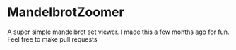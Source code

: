 # MandelbrotZoomer
A super simple mandelbrot set viewer.  I made this a few months ago for fun.  Feel free to make pull requests
